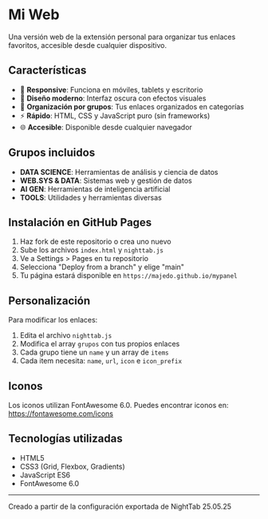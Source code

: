 # Mi  Web

Una versión web de la extensión personal para organizar tus enlaces favoritos, accesible desde cualquier dispositivo.

## Características

- 📱 **Responsive**: Funciona en móviles, tablets y escritorio
- 🎨 **Diseño moderno**: Interfaz oscura con efectos visuales
- 🔗 **Organización por grupos**: Tus enlaces organizados en categorías
- ⚡ **Rápido**: HTML, CSS y JavaScript puro (sin frameworks)
- 🌐 **Accesible**: Disponible desde cualquier navegador

## Grupos incluidos

- **DATA SCIENCE**: Herramientas de análisis y ciencia de datos
- **WEB.SYS & DATA**: Sistemas web y gestión de datos
- **AI GEN**: Herramientas de inteligencia artificial
- **TOOLS**: Utilidades y herramientas diversas

## Instalación en GitHub Pages

1. Haz fork de este repositorio o crea uno nuevo
2. Sube los archivos `index.html` y `nighttab.js`
3. Ve a Settings > Pages en tu repositorio
4. Selecciona "Deploy from a branch" y elige "main"
5. Tu página estará disponible en `https://majedo.github.io/mypanel`

## Personalización

Para modificar los enlaces:

1. Edita el archivo `nighttab.js`
2. Modifica el array `grupos` con tus propios enlaces
3. Cada grupo tiene un `name` y un array de `items`
4. Cada item necesita: `name`, `url`, `icon` e `icon_prefix`

## Iconos

Los iconos utilizan FontAwesome 6.0. Puedes encontrar iconos en:
https://fontawesome.com/icons

## Tecnologías utilizadas

- HTML5
- CSS3 (Grid, Flexbox, Gradients)
- JavaScript ES6
- FontAwesome 6.0

---

Creado a partir de la configuración exportada de NightTab 25.05.25
